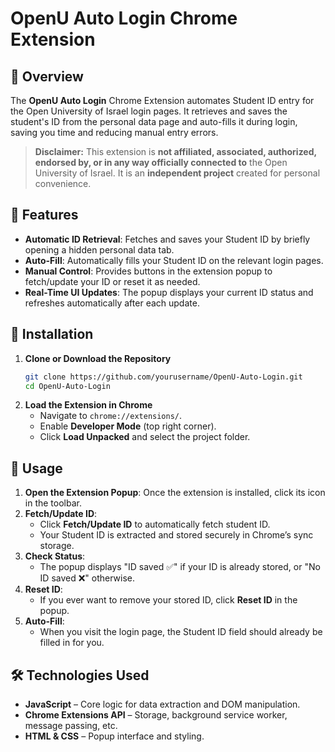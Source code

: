 # OpenU Auto Login Chrome Extension

## 🚀 Overview
The **OpenU Auto Login** Chrome Extension automates Student ID entry for the Open University of Israel login pages. It retrieves and saves the student's ID from the personal data page and auto-fills it during login, saving you time and reducing manual entry errors.

> **Disclaimer:** This extension is **not affiliated, associated, authorized, endorsed by, or in any way officially connected to** the Open University of Israel. It is an **independent project** created for personal convenience.

## 📌 Features
- **Automatic ID Retrieval**: Fetches and saves your Student ID by briefly opening a hidden personal data tab.
- **Auto-Fill**: Automatically fills your Student ID on the relevant login pages.
- **Manual Control**: Provides buttons in the extension popup to fetch/update your ID or reset it as needed.
- **Real-Time UI Updates**: The popup displays your current ID status and refreshes automatically after each update.

## 🔧 Installation
1. **Clone or Download the Repository**  
   ```bash
   git clone https://github.com/yourusername/OpenU-Auto-Login.git
   cd OpenU-Auto-Login
   ```
2. **Load the Extension in Chrome**  
   - Navigate to `chrome://extensions/`.
   - Enable **Developer Mode** (top right corner).
   - Click **Load Unpacked** and select the project folder.

## 📜 Usage
1. **Open the Extension Popup**: Once the extension is installed, click its icon in the toolbar.
2. **Fetch/Update ID**:  
   - Click **Fetch/Update ID** to automatically fetch student ID.
   - Your Student ID is extracted and stored securely in Chrome’s sync storage.
3. **Check Status**:  
   - The popup displays "ID saved ✅" if your ID is already stored, or "No ID saved ❌" otherwise.
4. **Reset ID**:  
   - If you ever want to remove your stored ID, click **Reset ID** in the popup.
5. **Auto-Fill**:  
   - When you visit the login page, the Student ID field should already be filled in for you.


## 🛠 Technologies Used
- **JavaScript** – Core logic for data extraction and DOM manipulation.
- **Chrome Extensions API** – Storage, background service worker, message passing, etc.
- **HTML & CSS** – Popup interface and styling.

